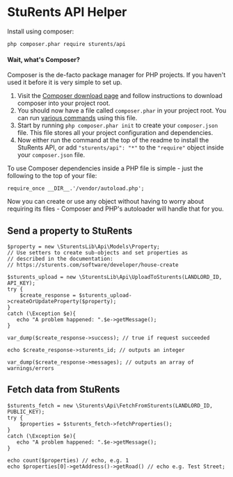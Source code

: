 # StuRents API Helper

Install using composer:

    php composer.phar require sturents/api

#### Wait, what's Composer?

Composer is the de-facto package manager for PHP projects. If you haven't used it before it is very simple to set up.

1. Visit the [Composer download page](https://getcomposer.org/download/) and follow instructions to download composer into your project root.
1. You should now have a file called `composer.phar` in your project root. You can run [various commands](https://getcomposer.org/doc/03-cli.md) using this file.
1. Start by running `php composer.phar init` to create your `composer.json` file. This file stores all your project configuration and dependencies.
1. Now either run the command at the top of the readme to install the StuRents API, or add `"sturents/api": "*"` to the `"require"` object inside your `composer.json` file.

To use Composer dependencies inside a PHP file is simple - just the following to the top of your file:

    require_once __DIR__.'/vendor/autoload.php';

Now you can create or use any object without having to worry about requiring its files - Composer and PHP's autoloader will handle that for you.

## Send a property to StuRents

    $property = new \SturentsLib\Api\Models\Property;
    // Use setters to create sub-objects and set properties as
    // described in the documentation:
    // https://sturents.com/software/developer/house-create
    
    $sturents_upload = new \SturentsLib\Api\UploadToSturents(LANDLORD_ID, API_KEY);
    try {
        $create_response = $sturents_upload->createOrUpdateProperty($property);
    }
    catch (\Exception $e){
       echo "A problem happened: ".$e->getMessage();
    }
    
    var_dump($create_response->success); // true if request succeeded
    
    echo $create_response->sturents_id; // outputs an integer
    
    var_dump($create_response->messages); // outputs an array of warnings/errors
    
## Fetch data from StuRents

    $sturents_fetch = new \Sturents\Api\FetchFromSturents(LANDLORD_ID, PUBLIC_KEY);
    try {
        $properties = $sturents_fetch->fetchProperties();
    }
    catch (\Exception $e){
       echo "A problem happened: ".$e->getMessage();
    }
    
    echo count($properties) // echo, e.g. 1
    echo $properties[0]->getAddress()->getRoad() // echo e.g. Test Street;
    
    
    
    
